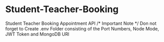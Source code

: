 # Student-Teacher-Booking
Student Teacher Booking Appointment API
/* Important Note */
Don not forget to Create .env Folder consisting of the Port Numbers, Node Mode, JWT Token and MongoDB URl

